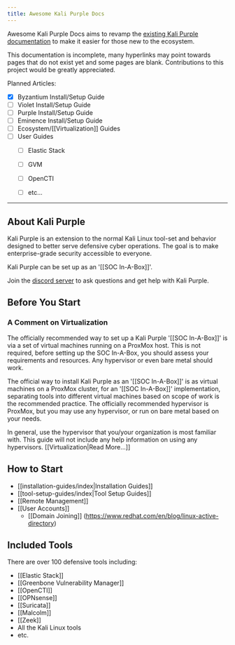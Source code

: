 ```yaml
---
title: Awesome Kali Purple Docs
---
```

Awesome Kali Purple Docs aims to revamp the [existing Kali Purple documentation](https://gitlab.com/kalilinux/kali-purple/documentation/-/wikis/home) to make it easier for those new to the ecosystem.

This documentation is incomplete, many hyperlinks may point towards pages that do not exist yet and some pages are blank. Contributions to this project would be greatly appreciated.

Planned Articles:
- [x] Byzantium Install/Setup Guide
- [ ] Violet Install/Setup Guide
- [ ] Purple Install/Setup Guide
- [ ] Eminence Install/Setup Guide
- [ ] Ecosystem/[[Virtualization]] Guides
- [ ] User Guides
	- [ ] Elastic Stack
	- [ ] GVM
	- [ ] OpenCTI
	- [ ] etc...


---
## About Kali Purple
Kali Purple is an extension to the normal Kali Linux tool-set and behavior designed to better serve defensive cyber operations. The goal is to make enterprise-grade security accessible to everyone.

Kali Purple can be set up as an '[[SOC In-A-Box]]'.

Join the [discord server](https://discord.com/invite/jwhaVmy74p) to ask questions and get help with Kali Purple.

## Before You Start
### A Comment on Virtualization
The officially recommended way to set up a Kali Purple '[[SOC In-A-Box]]' is via a set of virtual machines running on a ProxMox host. This is not required, before setting up the SOC In-A-Box, you should assess your requirements and resources. Any hypervisor or even bare metal should work. 

The official way to install Kali Purple as an '[[SOC In-A-Box]]'  is as virtual machines on a ProxMox cluster, for an '[[SOC In-A-Box]]' implementation, separating tools into different virtual machines based on scope of work is the recommended practice. The officially recommended hypervisor is ProxMox, but you may use any hypervisor, or run on bare metal based on your needs.

In general, use the hypervisor that you/your organization is most familiar with. This guide will not include any help information on using any hypervisors.
[[Virtualization|Read More...]]

## How to Start
- [[installation-guides/index|Installation Guides]]
- [[tool-setup-guides/index|Tool Setup Guides]]
- [[Remote Management]]
- [[User Accounts]]
	- [[Domain Joining]] (https://www.redhat.com/en/blog/linux-active-directory)

## Included Tools
There are over 100 defensive tools including:
- [[Elastic Stack]]
- [[Greenbone Vulnerability Manager]]
- [[OpenCTI]]
- [[OPNsense]]
- [[Suricata]]
- [[Malcolm]]
- [[Zeek]]
- All the Kali Linux tools
- etc.




